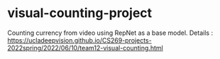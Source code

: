 # visual-counting-project
Counting currency from video using RepNet as a base model.
Details : https://ucladeepvision.github.io/CS269-projects-2022spring/2022/06/10/team12-visual-counting.html   
